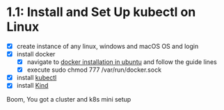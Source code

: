 # 1.1: Install and Set Up kubectl on Linux
- [x] create instance of any linux, windows and macOS OS and login
- [x] install docker
    - [x] navigate to [docker installation in ubuntu](https://docs.docker.com/engine/install/ubuntu/#install-using-the-repository) and follow the guide lines
    - [x] execute sudo chmod 777 /var/run/docker.sock
- [x] install [kubectl](https://kubernetes.io/docs/tasks/tools/install-kubectl-linux/)
- [x] install [Kind](https://kind.sigs.k8s.io/docs/user/quick-start/#installing-from-release-binaries)

Boom, You got a cluster and k8s mini setup 

